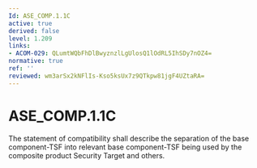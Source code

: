 ```yaml
---
Id: ASE_COMP.1.1C
active: true
derived: false
level: 1.209
links:
- ACOM-029: QLumtWQbFhDlBwyznzlLgUlosQ1lOdRL5IhSDy7nOZ4=
normative: true
ref: ''
reviewed: wm3arSx2kNFlIs-Kso5ksUx7z9QTkpw81jgF4UZtaRA=
---
```


# ASE_COMP.1.1C

The statement of compatibility shall describe the separation of the base component-TSF into relevant base component-TSF being used by the composite product Security Target and others.